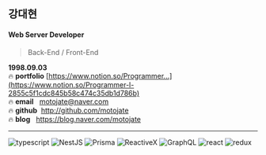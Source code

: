 ## 강대현
#### Web Server Developer 
> Back-End / Front-End

**1998.09.03**  
:fire: **portfolio** [https://www.notion.so/Programmer...](https://www.notion.so/Programmer-l-2855c5f1cdc845b58c474c35db1d786b)  
:fire: **email**&nbsp;&nbsp;&nbsp;motojate@naver.com  
:fire: **github**&nbsp;&nbsp;http://github.com/motojate  
:fire: **blog**&nbsp;&nbsp;&nbsp;https://blog.naver.com/motojate  
* * *
![typescript](https://img.shields.io/badge/TypeScript-007acc?logo=typescript&logoColor=white)
![NestJS](https://img.shields.io/badge/NestJS-E0234E?logo=nestJS&logoColor=white)
![Prisma](https://img.shields.io/badge/Prisma-2D3748?logo=Prisma&logoColor=white)
![ReactiveX](https://img.shields.io/badge/ReactiveX-B7178C?logo=reactivex&logoColor=white)
![GraphQL](https://img.shields.io/badge/GraphQL-E10098?logo=GraphQL&logoColor=white)
![react](https://img.shields.io/badge/-React-61DAFB?logo=react&logoColor=white)
![redux](https://img.shields.io/badge/ReduxToolkit-764ABC?logo=Redux&logoColor=white)

